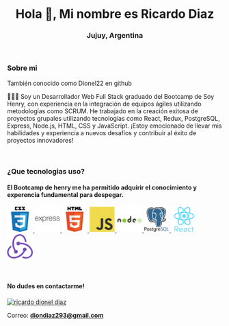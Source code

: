 <h1 align="center">Hola 👋, Mi nombre es Ricardo Diaz</h1>
<h3  align="center">Jujuy, Argentina </h3>
<br>
<h3 align="letf">Sobre mi</h3>

<p align="letf">También conocido como Dionel22 en github</p>
<p>👨🏽‍💻 Soy un Desarrollador Web Full Stack graduado del Bootcamp de Soy Henry, con experiencia en la integración de equipos ágiles utilizando metodologías como SCRUM. He trabajado en la creación exitosa de proyectos grupales utilizando tecnologías como React, Redux, PostgreSQL, Express, Node.js, HTML, CSS y JavaScript. ¡Estoy emocionado de llevar mis habilidades y experiencia a nuevos desafíos y contribuir al éxito de proyectos innovadores!</p>

<br>

<h3 align="left">¿Que tecnologias uso?</h3>
<h4 align="left">El Bootcamp de henry me ha permitido adquirir el conocimiento y experencia fundamental para despegar.</h4>

<p align="left"> <a href="https://www.w3schools.com/css/" target="_blank" rel="noreferrer"> <img src="https://raw.githubusercontent.com/devicons/devicon/master/icons/css3/css3-original-wordmark.svg" alt="css3" width="60" height="60"/> </a> <a href="https://expressjs.com" target="_blank" rel="noreferrer"> <img src="https://raw.githubusercontent.com/devicons/devicon/master/icons/express/express-original-wordmark.svg" alt="express" width="60" height="60"/> </a> <a href="https://www.w3.org/html/" target="_blank" rel="noreferrer"> <img src="https://raw.githubusercontent.com/devicons/devicon/master/icons/html5/html5-original-wordmark.svg" alt="html5" width="60" height="60"/> </a> <a href="https://developer.mozilla.org/en-US/docs/Web/JavaScript" target="_blank" rel="noreferrer"> <img src="https://raw.githubusercontent.com/devicons/devicon/master/icons/javascript/javascript-original.svg" alt="javascript" width="60" height="60"/> </a> <a href="https://nodejs.org" target="_blank" rel="noreferrer"> <img src="https://raw.githubusercontent.com/devicons/devicon/master/icons/nodejs/nodejs-original-wordmark.svg" alt="nodejs" width="60" height="60"/> </a> <a href="https://www.postgresql.org" target="_blank" rel="noreferrer"> <img src="https://raw.githubusercontent.com/devicons/devicon/master/icons/postgresql/postgresql-original-wordmark.svg" alt="postgresql" width="60" height="60"/> </a> <a href="https://reactjs.org/" target="_blank" rel="noreferrer"> <img src="https://raw.githubusercontent.com/devicons/devicon/master/icons/react/react-original-wordmark.svg" alt="react" width="60" height="60"/> </a> <a href="https://redux.js.org" target="_blank" rel="noreferrer"> <img src="https://raw.githubusercontent.com/devicons/devicon/master/icons/redux/redux-original.svg" alt="redux" width="60" height="60"/> </a> </p>

<br>
<h4 align="left">No dudes en contactarme!</h4>
<p align="left">
<a href="https://www.linkedin.com/in/ricardo-dionel-diaz-1b6802236
" target="blank"><img align="center" src="https://raw.githubusercontent.com/rahuldkjain/github-profile-readme-generator/master/src/images/icons/Social/linked-in-alt.svg" alt="ricardo dionel diaz" height="30" width="40" /></a>
</p>

Correo: **diondiaz293@gmail.com**

